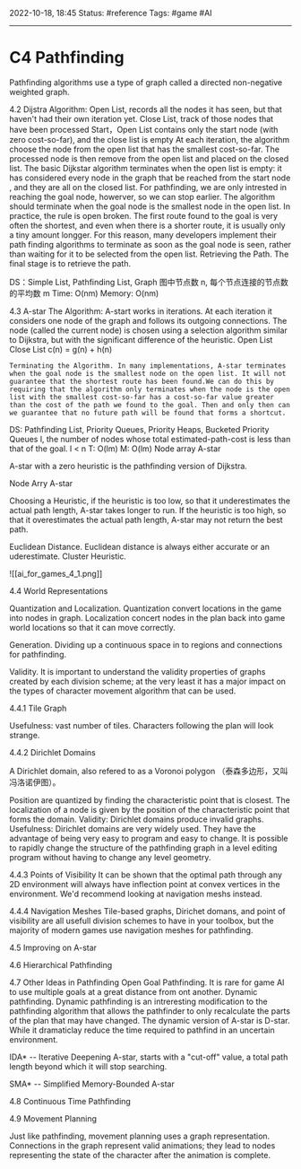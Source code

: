 2022-10-18, 18:45
Status: #reference
Tags: #game #AI

---

# C4 Pathfinding

Pathfinding algorithms use a type of graph called a directed non-negative weighted graph. 

4.2 Dijstra
Algorithm:
    Open List, records all the nodes it has seen, but that haven't had their own iteration yet.
    Close List, track of those nodes that have been processed
    Start，Open List contains only the start  node (with zero cost-so-far), and the close list is empty
    At each iteration, the algorithm choose the node from the open list that has the smallest cost-so-far. The processed node is then remove from the open list and placed on the closed list.
    The basic Dijkstar algorithm terminates when the open list is empty: it has considered every node in the graph that be reached from the start node , and they are all on the closed list.
    For pathfinding, we are only intrested in reaching the goal node, howerver, so we can stop earlier. The algorithm should terminate when the goal node is the smallest node in the open list.
    In practice, the rule is open broken. The first route found to the goal is very often the shortest, and even when there is a shorter route, it is usually only a tiny amount longger. For this reason, many developers implement their path finding algorithms to terminate as soon as the goal node is seen, rather than waiting for it to be selected from the open list.
    Retrieving the Path. The final stage is to retrieve the path.

DS：Simple List, Pathfinding List, Graph
图中节点数 n, 每个节点连接的节点数的平均数 m
Time: O(nm)
Memory: O(nm)

4.3 A-star
The Algorithm:
    A-start works in iterations. At each iteration it considers one node of the graph and follows its outgoing connections. The node (called the current node) is chosen using a selection algorithm similar to Dijkstra, but with the significant difference of the heuristic.
    Open List
    Close List
    c(n) = g(n) + h(n)

    Terminating the Algorithm. In many implementations, A-star terminates when the goal node is the smallest node on the open list. It will not guarantee that the shortest route has been found.We can do this by requiring that the algorithm only terminates when the node is the open list with the smallest cost-so-far has a cost-so-far value greater than the cost of the path we found to the goal. Then and only then can we guarantee that no future path will be found that forms a shortcut.

DS: Pathfinding List, Priority Queues, Priority Heaps, Bucketed Priority Queues
l, the number of nodes whose total estimated-path-cost is less than that of the goal.  l < n
T: O(lm)
M: O(lm)
Node array A-star

A-star with a zero heuristic is the pathfinding version of Dijkstra.

Node Arry A-star

Choosing a Heuristic,  if the heuristic is too low, so that it underestimates the actual path length, A-star takes longer to run. If the heuristic is too high, so that it overestimates the actual path length, A-star may not return the best path.

Euclidean Distance. Euclidean distance is always either accurate or an uderestimate.
Cluster Heuristic.

![[ai_for_games_4_1.png]]

4.4 World Representations

Quantization and Localization. Quantization convert locations in the game into nodes in graph. Localization concert nodes in the plan back into game world locations so that it can move correctly.

Generation. Dividing up a continuous space in to regions and connections for pathfinding.

Validity. It is important to understand the validity properties of graphs created by each division scheme; at the very least it has a major impact on the types of character movement algorithm that can be used.

4.4.1 Tile Graph

Usefulness: vast number of tiles. Characters following the plan will look strange.

4.4.2 Dirichlet Domains

A Dirichlet domain, also refered to as a Voronoi polygon （泰森多边形，又叫冯洛诺伊图）。

Position are quantized by finding the characteristic point that is closest.
The localization of a node is given by the position of the characteristic point that forms the domain.
Validity: Dirichlet domains produce invalid graphs.
Usefulness: Dirichlet domains are very widely used. They have the advantage of being very easy to program and easy to change. It is possible to rapidly change the structure of the pathfinding graph in a level editing program without having to change any level geometry.

4.4.3 Points of Visibility
It can be shown that the optimal path through any 2D environment will always have inflection point at convex vertices in the environment.
We'd recommend looking at navigation meshs instead.

4.4.4 Navigation Meshes
Tile-based graphs, Dirichet domans, and point of visibility are all usefull division schemes to have in your toolbox, but the majority of modern games use navigation meshes for pathfinding.

4.5 Improving on A-star

4.6 Hierarchical Pathfinding

4.7 Other Ideas in Pathfinding
Open Goal Pathfinding. It is rare for game AI to use multiple goals at a great distance from ont another.
Dynamic pathfinding. Dynamic pathfinding is an intreresting modification to the pathfinding algorithm that allows the pathfinder to only recalculate the parts of the plan that may have changed. The dynamic version of A-star is D-star. While it dramaticlay reduce the time required to pathfind in an  uncertain environment.

IDA* -- Iterative Deepening A-star, starts with a "cut-off" value, a total path length beyond which it will stop searching.

SMA* -- Simplified Memory-Bounded A-star

4.8 Continuous Time Pathfinding

4.9 Movement Planning

Just like pathfinding, movement planning uses a graph representation. Connections in the graph represent valid animations; they lead to nodes representing the state of the character after the animation is complete.
